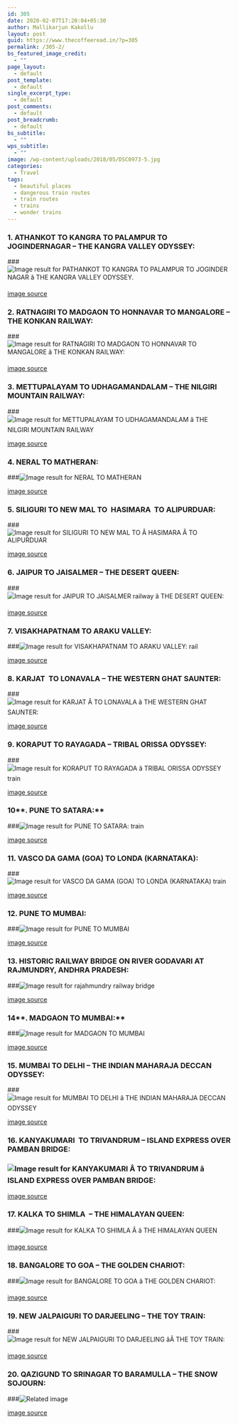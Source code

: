```yaml
---
id: 305
date: 2020-02-07T17:20:04+05:30
author: Mallikarjun Kakollu
layout: post
guid: https://www.thecoffeeread.in/?p=305
permalink: /305-2/
bs_featured_image_credit:
  - ""
page_layout:
  - default
post_template:
  - default
single_excerpt_type:
  - default
post_comments:
  - default
post_breadcrumb:
  - default
bs_subtitle:
  - ""
wps_subtitle:
  - ""
image: /wp-content/uploads/2018/05/DSC0973-5.jpg
categories:
  - Travel
tags:
  - beautiful places
  - dangerous train routes
  - train routes
  - trains
  - wonder trains
---
```

### **1. ATHANKOT TO KANGRA TO PALAMPUR TO JOGINDERNAGAR – THE KANGRA VALLEY ODYSSEY:**

###![Image result for PATHANKOT TO KANGRA TO PALAMPUR TO JOGINDER NAGAR â THE KANGRA VALLEY ODYSSEY.](https://i.ytimg.com/vi/blfbbYtCL_Q/maxresdefault.jpg) 

[image source](https://www.google.co.in/search?biw=1350&bih=568&tbs=isz%3Alt%2Cislt%3Axga&tbm=isch&sa=1&ei=U0XsWuGEFcif0gSZ6KDgBQ&q=ATHANKOT+TO+KANGRA+TO+PALAMPUR+TO+JOGINDERNAGAR+%E2%80%93+THE+KANGRA+VALLEY+ODYSSEY.&oq=ATHANKOT+TO+KANGRA+TO+PALAMPUR+TO+JOGINDERNAGAR+%E2%80%93+THE+KANGRA+VALLEY+ODYSSEY.&gs_l=psy-ab.3...830367.830367.0.830874.1.1.0.0.0.0.191.191.0j1.1.0....0...1c.1.64.psy-ab..0.0.0....0.qUlIq3PMYA0#imgrc=u4ifouF03oUa2M:)

### **2. RATNAGIRI TO MADGAON TO HONNAVAR TO MANGALORE – THE KONKAN RAILWAY:**

###![Image result for RATNAGIRI TO MADGAON TO HONNAVAR TO MANGALORE â THE KONKAN RAILWAY:](https://i.ytimg.com/vi/H0Kz88AyOYw/maxresdefault.jpg) 

[image source](https://www.google.co.in/search?biw=1350&bih=568&tbs=isz%3Alt%2Cislt%3Axga&tbm=isch&sa=1&ei=k0jsWoqaMYnLvgTrjaOoDw&q=RATNAGIRI+TO+MADGAON+TO+HONNAVAR+TO+MANGALORE+%E2%80%93+THE+KONKAN+RAILWAY%3A&oq=RATNAGIRI+TO+MADGAON+TO+HONNAVAR+TO+MANGALORE+%E2%80%93+THE+KONKAN+RAILWAY%3A&gs_l=psy-ab.3...371428.371428.0.372178.1.1.0.0.0.0.200.200.2-1.1.0....0...1c.1.64.psy-ab..0.0.0....0.oX02UbBmUS8#imgrc=WHyybsiHjTKupM:)

### **3. METTUPALAYAM TO UDHAGAMANDALAM – THE NILGIRI MOUNTAIN RAILWAY:**

###![Image result for METTUPALAYAM TO UDHAGAMANDALAM â THE NILGIRI MOUNTAIN RAILWAY](https://4.bp.blogspot.com/-1qdimN8NPys/V5GzwaGrZYI/AAAAAAAALfs/-4OKaEPAw_cgZexvMt1OpEyeRmtfZG_WwCLcB/s1600/nilgiri-mountain-railway-toy-train.jpeg) 

[image source](https://www.google.co.in/search?biw=1350&bih=568&tbs=isz%3Alt%2Cislt%3Axga&tbm=isch&sa=1&ei=CUrsWoXxGYKgvQSe-aRw&q=METTUPALAYAM+TO+UDHAGAMANDALAM+%E2%80%93+THE+NILGIRI+MOUNTAIN+RAILWA&oq=METTUPALAYAM+TO+UDHAGAMANDALAM+%E2%80%93+THE+NILGIRI+MOUNTAIN+RAILWA&gs_l=psy-ab.3...44885.44885.0.45466.1.1.0.0.0.0.176.176.0j1.1.0....0...1c.1.64.psy-ab..0.0.0....0.3cx2-WBhT4k#imgrc=bRu2JFU1_nBxeM:)

### **4. NERAL TO MATHERAN:**

###![Image result for NERAL TO MATHERAN](https://chuggingalong.files.wordpress.com/2008/06/24052008221.jpg) 

[image source](https://www.google.co.in/search?biw=1350&bih=568&tbs=isz%3Alt%2Cislt%3Axga&tbm=isch&sa=1&ei=OErsWpfcC4rSvwSSjbDwCg&q=NERAL+TO+MATHERAN&oq=NERAL+TO+MATHERAN&gs_l=psy-ab.12..0l10.4600.4600.0.6792.1.1.0.0.0.0.191.191.0j1.1.0....0...1c.1.64.psy-ab..0.1.190....0.5YBZ73KK3OU#imgrc=foGQkQsSJa_BrM:)

### **5. SILIGURI TO NEW MAL TO  HASIMARA  TO ALIPURDUAR:**

###![Image result for SILIGURI TO NEW MAL TO Â HASIMARA Â TO ALIPURDUAR](https://st.indiarailinfo.com/kjfdsuiemjvcya23/0/2230248/0/20170410141121.jpg) 

[image source](https://www.google.co.in/search?biw=1350&bih=568&tbs=isz%3Alt%2Cislt%3Axga&tbm=isch&sa=1&ei=ZUrsWpT9HYf3vATSq6bYCQ&q=SILIGURI+TO+NEW+MAL+TO+%C2%A0HASIMARA+%C2%A0TO+ALIPURDUAR&oq=SILIGURI+TO+NEW+MAL+TO+%C2%A0HASIMARA+%C2%A0TO+ALIPURDUAR&gs_l=psy-ab.3...40308.40308.0.40760.1.1.0.0.0.0.165.165.0j1.1.0....0...1c.1.64.psy-ab..0.0.0....0.K2WIDlXTSWY#imgrc=_-rVzR7_PsYLHM:)

### **6. JAIPUR TO JAISALMER – THE DESERT QUEEN:**

###![Image result for JAIPUR TO JAISALMER railway â THE DESERT QUEEN:](http://www.theluxurytrains.com/slide/slider23.jpg) 

[image source](https://www.google.co.in/search?biw=1350&bih=568&tbs=isz%3Alt%2Cislt%3Axga&tbm=isch&sa=1&ei=xErsWvGJJ4r6vATwmLH4Ag&q=AIPUR+TO+JAISALMER+railwway+%E2%80%93+THE+DESERT+QUEEN%3A&oq=AIPUR+TO+JAISALMER+railwway+%E2%80%93+THE+DESERT+QUEEN%3A&gs_l=psy-ab.3...3576.3599.0.4381.2.2.0.0.0.0.240.240.2-1.1.0....0...1c.1.64.psy-ab..1.0.0....0.B_5oRTqVwD8#imgrc=oYcuob7s2dLpGM:)

### **7. VISAKHAPATNAM TO ARAKU VALLEY:**

###![Image result for VISAKHAPATNAM TO ARAKU VALLEY: rail](http://www.hillstationboss.com/wp-content/uploads/2017/05/araku-valley.jpg) 

[image source](https://www.google.co.in/search?biw=1350&bih=568&tbs=isz%3Alt%2Cislt%3Axga&tbm=isch&sa=1&ei=-UrsWvWaMMfUvAS1mrPICw&q=VISAKHAPATNAM+TO+ARAKU+VALLEY%3A+rail&oq=VISAKHAPATNAM+TO+ARAKU+VALLEY%3A+rail&gs_l=psy-ab.3..0i24k1.2759.3849.0.4206.5.5.0.0.0.0.180.647.0j4.4.0....0...1c.1.64.psy-ab..1.4.646...0j0i30k1.0.vvzph1KrFe8#imgrc=H_FzcMTQ1E59HM:)

### **8. KARJAT  TO LONAVALA – THE WESTERN GHAT SAUNTER:**

###![Image result for KARJAT Â TO LONAVALA â THE WESTERN GHAT SAUNTER:](https://i.ytimg.com/vi/vJvFbYXHvq0/maxresdefault.jpg) 

[image source](https://www.google.co.in/search?biw=1350&bih=568&tbs=isz%3Alt%2Cislt%3Axga&tbm=isch&sa=1&ei=_0rsWpSTB4T5vgTS7LLABw&q=KARJAT+%C2%A0TO+LONAVALA+%E2%80%93+THE+WESTERN+GHAT+SAUNTER%3A&oq=KARJAT+%C2%A0TO+LONAVALA+%E2%80%93+THE+WESTERN+GHAT+SAUNTER%3A&gs_l=psy-ab.3...51625.51625.0.51931.1.1.0.0.0.0.146.146.0j1.1.0....0...1c.1.64.psy-ab..0.0.0....0.tOKxsrtbOhU#imgrc=c9BFl-0lOJ7i_M:)

### **9. KORAPUT TO RAYAGADA – TRIBAL ORISSA ODYSSEY:**

###![Image result for KORAPUT TO RAYAGADA â TRIBAL ORISSA ODYSSEY train](https://upload.wikimedia.org/wikipedia/commons/3/33/Rail_tracks_view_at_Laxmipur_Road.jpg) 

[image source](https://www.google.co.in/search?biw=1350&bih=568&tbs=isz%3Alt%2Cislt%3Axga&tbm=isch&sa=1&ei=ZEvsWsnaG8PLvgSi4J6ADQ&q=KORAPUT+TO+RAYAGADA+%E2%80%93+TRIBAL+ORISSA+ODYSSEY+train&oq=KORAPUT+TO+RAYAGADA+%E2%80%93+TRIBAL+ORISSA+ODYSSEY+train&gs_l=psy-ab.3...2575.6397.0.6705.12.9.3.0.0.0.177.1101.0j7.7.0....0...1c.1.64.psy-ab..2.0.0....0.gNVF1oJX4CI#imgrc=WcSnHbr7Yl4nfM:)

### 10**. PUNE TO SATARA:**

###![Image result for PUNE TO SATARA: train](https://i.ytimg.com/vi/NYIv8N1PwEs/maxresdefault.jpg) 

[image source](https://www.google.co.in/search?biw=1350&bih=568&tbs=isz%3Alt%2Cislt%3Axga&tbm=isch&sa=1&ei=jEvsWq_zGon0vASgnZiAAw&q=PUNE+TO+SATARA%3A+train&oq=PUNE+TO+SATARA%3A+train&gs_l=psy-ab.3..0i24k1l8.13827.15686.0.16006.6.6.0.0.0.0.194.672.0j4.4.0....0...1c.1.64.psy-ab..2.4.668...0j0i30k1.0.wvX4Sant7E4#imgrc=j9qvRacONMqyWM:)

### **11. VASCO DA GAMA (GOA) TO LONDA (KARNATAKA):**

###![Image result for VASCO DA GAMA (GOA) TO LONDA (KARNATAKA) train](https://i.ytimg.com/vi/rESZBLktxTA/maxresdefault.jpg) 

[image source](https://www.google.co.in/search?biw=1350&bih=568&tbs=isz%3Alt%2Cislt%3Axga&tbm=isch&sa=1&ei=4EvsWr3iMYe8vwTt56QI&q=VASCO+DA+GAMA+%28GOA%29+TO+LONDA+%28KARNATAKA%29+train&oq=VASCO+DA+GAMA+%28GOA%29+TO+LONDA+%28KARNATAKA%29+train&gs_l=psy-ab.3...5417.7114.0.7405.6.6.0.0.0.0.223.858.0j4j1.5.0....0...1c.1.64.psy-ab..1.0.0....0.9SgJEXSSLRI#imgrc=VYk4KI2ZfEOdeM:)

### 12. PUNE TO MUMBAI:

###![Image result for PUNE TO MUMBAI](https://i.ytimg.com/vi/omitdS6rDsI/maxresdefault.jpg) 

[image source](https://www.google.co.in/search?biw=1350&bih=568&tbs=isz%3Alt%2Cislt%3Axga&tbm=isch&sa=1&ei=6UvsWvr9HsPdvASJyJWADw&q=PUNE+TO+MUMBAI&oq=PUNE+TO+MUMBAI&gs_l=psy-ab.3..0l10.54211.54211.0.54556.1.1.0.0.0.0.180.180.0j1.1.0....0...1c.1.64.psy-ab..0.1.179....0.6-Js_6lAjzc#imgrc=d4iFWgIx80kCqM:)

### 13. HISTORIC RAILWAY BRIDGE ON RIVER GODAVARI AT RAJMUNDRY, ANDHRA PRADESH:

###![Image result for rajahmundry railway bridge](http://www.indiamike.com/files/images/26/74/41/godavari-railway-bridge-rajahmundry.jpg) 

[image source](https://www.google.co.in/search?biw=1350&bih=568&tbs=isz%3Alt%2Cislt%3Axga&tbm=isch&sa=1&ei=IUzsWovgCozpvgSmiarYBA&q=rajahmundry+railway+bridge&oq=rajahmundry+ra&gs_l=psy-ab.3.1.0l9j0i8i30k1.25491.31963.0.34547.14.12.2.0.0.0.180.1638.0j10.10.0....0...1c.1.64.psy-ab..2.11.1491...0i67k1j0i10k1.0._rLFY8BPEJ0#imgrc=fShuOvnXkx142M:)

### 14**. MADGAON TO MUMBAI:**

###![Image result for MADGAON TO MUMBAI](https://i.ytimg.com/vi/35i3Sm8fSWA/maxresdefault.jpg) 

[image source](https://www.google.co.in/search?biw=1350&bih=568&tbs=isz%3Alt%2Cislt%3Axga&tbm=isch&sa=1&ei=RUzsWtmqA4OQvQS05Zj4CQ&q=MADGAON+TO+MUMBAI&oq=MADGAON+TO+MUMBAI&gs_l=psy-ab.3..0l4j0i24k1l6.40674.40674.0.41291.1.1.0.0.0.0.178.178.0j1.1.0....0...1c.1.64.psy-ab..0.1.178....0.IljL-tDw3lg#imgrc=MmahSZbEKbctXM:)

### **15. MUMBAI TO DELHI – THE INDIAN MAHARAJA DECCAN ODYSSEY:**

###![Image result for MUMBAI TO DELHI â THE INDIAN MAHARAJA DECCAN ODYSSEY](https://www.deccan-odyssey-india.com/gallery/plog-content/images/deccan-gallery/interior/deccan-odyssey-cabins.jpg) 

[image source](https://www.google.co.in/search?biw=1350&bih=568&tbs=isz%3Alt%2Cislt%3Axga&tbm=isch&sa=1&ei=b0zsWu78J4v2vASzzK7gDg&q=MUMBAI+TO+DELHI+%E2%80%93+THE+INDIAN+MAHARAJA+DECCAN+ODYSSEY&oq=MUMBAI+TO+DELHI+%E2%80%93+THE+INDIAN+MAHARAJA+DECCAN+ODYSSEY&gs_l=psy-ab.3...42284.42284.0.43131.1.1.0.0.0.0.168.168.0j1.1.0....0...1c.1.64.psy-ab..0.0.0....0.C2dCljG50ek#imgrc=lUHfjTjobncdUM:)

### **16. KANYAKUMARI  TO TRIVANDRUM – ISLAND EXPRESS OVER PAMBAN BRIDGE:**

### **![Image result for KANYAKUMARI Â TO TRIVANDRUM â ISLAND EXPRESS OVER PAMBAN BRIDGE:](https://i.ytimg.com/vi/xK8_fulGVJ8/maxresdefault.jpg)**

[image source](https://www.google.co.in/search?biw=1350&bih=568&tbs=isz%3Alt%2Cislt%3Axga&tbm=isch&sa=1&ei=nEzsWrnODcXevgTMhZ_IDg&q=KANYAKUMARI+%C2%A0TO+TRIVANDRUM+%E2%80%93+ISLAND+EXPRESS+OVER+PAMBAN+BRIDGE%3A&oq=KANYAKUMARI+%C2%A0TO+TRIVANDRUM+%E2%80%93+ISLAND+EXPRESS+OVER+PAMBAN+BRIDGE%3A&gs_l=psy-ab.3...43907.43907.0.44757.1.1.0.0.0.0.159.159.0j1.1.0....0...1c.1.64.psy-ab..0.0.0....0.P2ERa7JWQXg#imgrc=uIIdUoP-yZHuvM:)

### **17. KALKA TO SHIMLA  – THE HIMALAYAN QUEEN:**

###![Image result for KALKA TO SHIMLA Â â THE HIMALAYAN QUEEN](https://i.ytimg.com/vi/K7NNEA0PUeY/maxresdefault.jpg) 

[image source](https://www.google.co.in/search?biw=1350&bih=568&tbs=isz%3Alt%2Cislt%3Axga&tbm=isch&sa=1&ei=ykzsWt6QEsvSvgTE356ABw&q=KALKA+TO+SHIMLA+%C2%A0%E2%80%93+THE+HIMALAYAN+QUEEN&oq=KALKA+TO+SHIMLA+%C2%A0%E2%80%93+THE+HIMALAYAN+QUEEN&gs_l=psy-ab.3...37705.37705.0.38348.1.1.0.0.0.0.165.165.0j1.1.0....0...1c.1.64.psy-ab..0.0.0....0.7KUkfWVPSPE#imgrc=BSDogZ3iOrRL9M:)

### **18. BANGALORE TO GOA – THE GOLDEN CHARIOT:**

###![Image result for BANGALORE TO GOA â THE GOLDEN CHARIOT:](http://www.luxurytravel.pl/wp-content/uploads/2016/07/Golden-Chariot-1-1.jpg) 

[image source](https://www.google.co.in/search?biw=1350&bih=568&tbs=isz%3Alt%2Cislt%3Axga&tbm=isch&sa=1&ei=8UzsWtLyLcHPvgT-2qiICQ&q=BANGALORE+TO+GOA+%E2%80%93+THE+GOLDEN+CHARIOT%3A&oq=BANGALORE+TO+GOA+%E2%80%93+THE+GOLDEN+CHARIOT%3A&gs_l=psy-ab.3...35407.35407.0.35756.1.1.0.0.0.0.178.178.0j1.1.0....0...1c.1.64.psy-ab..0.0.0....0.TTpXTWrfJvM#imgrc=AA294_QVNzV_zM:)

### **19. NEW JALPAIGURI TO DARJEELING – THE TOY TRAIN:**

###![Image result for NEW JALPAIGURI TO DARJEELING âÂ THE TOY TRAIN:](https://www.elginhotels.com/news/wp-content/uploads/2017/06/Darjeeling_Toy_Train_at_Batasia_Loop.jpg) 

[image source](https://www.google.co.in/search?biw=1350&bih=568&tbs=isz%3Alt%2Cislt%3Axga&tbm=isch&sa=1&ei=Fk3sWsTJLoP-vgT5l63ICA&q=NEW+JALPAIGURI+TO+DARJEELING+%E2%80%93%C2%A0THE+TOY+TRAIN%3A&oq=NEW+JALPAIGURI+TO+DARJEELING+%E2%80%93%C2%A0THE+TOY+TRAIN%3A&gs_l=psy-ab.3...37448.37448.0.37865.1.1.0.0.0.0.168.168.0j1.1.0....0...1c.1.64.psy-ab..0.0.0....0._6ixX7UndTw#imgrc=4DbWjcD25fkStM:)

### **20. QAZIGUND TO SRINAGAR TO BARAMULLA – THE SNOW SOJOURN:**

###![Related image](https://i.ytimg.com/vi/JAktT-BXYmI/maxresdefault.jpg) 

[image source](https://www.google.co.in/search?biw=1350&bih=568&tbs=isz%3Alt%2Cislt%3Axga&tbm=isch&sa=1&ei=PU3sWsfEOcXYvgSZrI1I&q=QAZIGUND+TO+SRINAGAR+TO+BARAMULLA+%E2%80%93+THE+SNOW+SOJOURN%3A&oq=QAZIGUND+TO+SRINAGAR+TO+BARAMULLA+%E2%80%93+THE+SNOW+SOJOURN%3A&gs_l=psy-ab.3...45434.45434.0.45844.1.1.0.0.0.0.189.189.0j1.1.0....0...1c.1.64.psy-ab..0.0.0....0.oFAwx7st5aQ#imgdii=Jst-DW5TmiGttM:&imgrc=nJIZif_LblIVgM:)